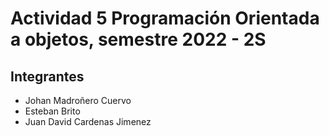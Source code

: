 # Actividad 5 Programación Orientada a objetos, semestre 2022 - 2S

## Integrantes

- Johan Madroñero Cuervo
- Esteban Brito
- Juan David Cardenas Jimenez
